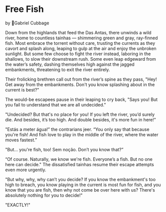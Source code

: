 # Free Fish

by 👤Gabriel Cubbage

Down from the highlands that feed the Das Antas, there unwinds a wild river, home to countless tainhas — shimmering green and gray, ray-finned fish. Most embrace the torrent without care, trusting the currents as they cavort and splash along, leaping to gulp at the air and enjoy the unbroken sunlight. But some few choose to fight the river instead, laboring in the shallows, to slow their downstream rush. Some even leap edgeward from the water’s safety, dashing themselves high against the jagged embankments, threatening to exit the river entirely.

Their frolicking brethren call out from the river’s spine as they pass, "Hey! Get away from the embankments. Don't you know splashing about in the current is best?”

The would-be escapees pause in their leaping to cry back, "Says you! But you fail to understand that we are all undecided."

"Undecided? But that's no place for you! If you left the river, you’d surely die. And besides, it’s too high. And double besides, it's more fun in here!"

"Estás a meter água!” the contrarians jeer. “You only say that because you're fish! And fish love to play in the middle of the river, where the water moves fastest.”

"But… you're fish, too! Sem noção. Don’t you know that?”

“Of course. Naturally, we know we're fish. Everyone’s a fish. But no one here can decide." The dissatisfied tainhas resume their escape attempts even more urgently.

"But why, why, why can’t you decide? If you know the embankment's too high to breach, you know playing in the current is most fun for fish, and you know that you are fish, then why not come be over here with us? There's absolutely nothing for you to decide!"

"EXACTLY!"